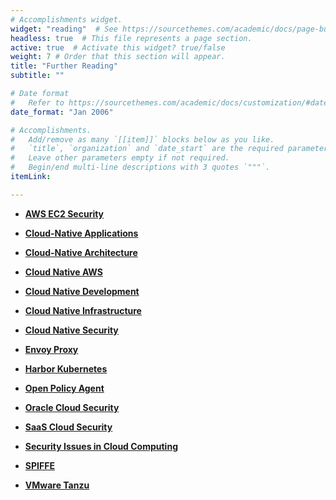 ```yaml
---
# Accomplishments widget.
widget: "reading"  # See https://sourcethemes.com/academic/docs/page-builder/
headless: true  # This file represents a page section.
active: true  # Activate this widget? true/false
weight: 7 # Order that this section will appear.
title: "Further Reading"
subtitle: ""

# Date format
#   Refer to https://sourcethemes.com/academic/docs/customization/#date-format
date_format: "Jan 2006"

# Accomplishments.
#   Add/remove as many `[[item]]` blocks below as you like.
#   `title`, `organization` and `date_start` are the required parameters.
#   Leave other parameters empty if not required.
#   Begin/end multi-line descriptions with 3 quotes `"""`.
itemLink:

---
```


- **[AWS EC2 Security](/display/containers/aws+ec2+security)** 
- **[Cloud-Native Applications](/display/containers/cloud-native+applications)** 

- **[Cloud-Native Architecture](/display/containers/cloud-native+architecture)** 
- **[Cloud Native AWS](/display/containers/cloud+native+aws)** 
- **[Cloud Native Development](/display/containers/cloud+native+development)** 
- **[Cloud Native Infrastructure](/display/containers/cloud+native+infrastructure)** 
- **[Cloud Native Security](/display/containers/cloud+native+security)** 
- **[Envoy Proxy](/display/containers/envoy+proxy)** 
- **[Harbor Kubernetes](/display/containers/harbor+kubernetes)** 
- **[Open Policy Agent](/display/containers/open+policy+agent)** 
- **[Oracle Cloud Security](/display/containers/oracle+cloud+security)** 
- **[SaaS Cloud Security](/display/containers/saaS+cloud+security)** 
- **[Security Issues in Cloud Computing](/display/security+issues+in+cloud+computing)** 
- **[SPIFFE](/display/spiffe)** 
- **[VMware Tanzu](/display/vmware+tanzu)** 

